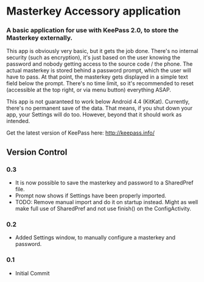 # Masterkey Accessory application
### A basic application for use with KeePass 2.0, to store the Masterkey externally.

This app is obviously very basic, but it gets the job done. There's no internal security (such as encryption), it's just based on the user knowing the password and nobody getting access to the source code / the phone.
The actual masterkey is stored behind a password prompt, which the user will have to pass. At that point, the masterkey gets displayed in a simple text field below the prompt. 
There's no time limit, so it's recommended to reset (accessible at the top right, or via menu button) everything ASAP. 

This app is not guaranteed to work below Android 4.4 (KitKat). Currently, there's no permanent save of the data. That means, if you shut down your app, your Settings will do too. However, beyond that it should work as intended.

Get the latest version of KeePass here:
http://keepass.info/

## Version Control

### 0.3
- It is now possible to save the masterkey and password to a SharedPref file.
- Prompt now shows if Settings have been properly imported.
- TODO: Remove manual import and do it on startup instead. Might as well make full use of SharedPref and not use finish() on the ConfigActivity.

### 0.2
- Added Settings window, to manually configure a masterkey and password.

### 0.1

- Initial Commit